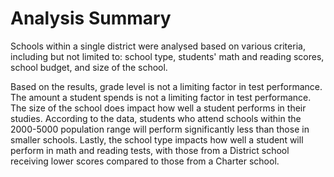 # Analysis Summary
Schools within a single district were analysed based on various criteria, including but not limited to: school type, students' math and reading scores, school budget, and size of the school.

Based on the results, grade level is not a limiting factor in test performance. The amount a student spends is not a limiting factor in test performance. The size of the school does impact how well a student performs in their studies. According to the data, students who attend schools within the 2000-5000 population range will perform significantly less than those in smaller schools. Lastly, the school type impacts how well a student will perform in math and reading tests, with those from a District school receiving lower scores compared to those from a Charter school.
